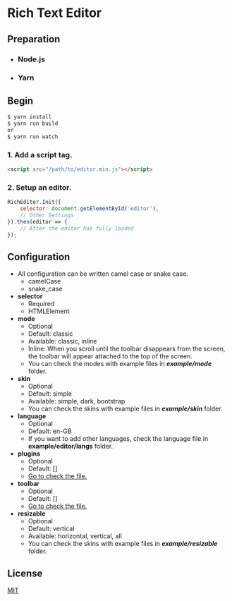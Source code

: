 # Rich Text Editor

## Preparation
- ### Node.js
- ### Yarn

## Begin
```bash
$ yarn install
$ yarn run build
or
$ yarn run watch
```

### 1. Add a script tag.
```html
<script src="/path/to/editor.min.js"></script>
```

### 2. Setup an editor.
```javascript
RichEditor.Init({
	selector: document.getElementById('editor'),
	// Other Settings
}).then(editor => {
	// After the editor has fully loaded
});
```

## Configuration
- All configuration can be written camel case or snake case.
	- camelCase
	- snake_case
- **selector**
	- Required
	- HTMLElement
- **mode**
	- Optional
	- Default: classic
	- Available: classic, inline
	- Inline: When you scroll until the toolbar disappears from the screen, the toolbar will appear attached to the top of the screen.
	- You can check the modes with example files in ***example/mode*** folder.
- **skin**
	- Optional
	- Default: simple
	- Available: simple, dark, bootstrap
	- You can check the skins with example files in ***example/skin*** folder.
- **language**
	- Optional
	- Default: en-GB
	- If you want to add other languages, check the language file in **example/editor/langs** folder.
- **plugins**
	- Optional
	- Default: []
	- [Go to check the file.](https://github.com/dynafer/rich-text-editor/example/plugins/README.md)
- **toolbar**
	- Optional
	- Default: []
	- [Go to check the file.](https://github.com/dynafer/rich-text-editor/example/toolbar/README.md)
- **resizable**
	- Optional
	- Default: vertical
	- Available: horizontal, vertical, all
	- You can check the skins with example files in ***example/resizable*** folder.

## License
[MIT](https://github.com/dynafer/rich-text-editor/blob/main/LICENSE.txt)